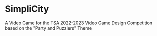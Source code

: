 # SimpliCity
A Video Game for the TSA 2022-2023 Video Game Design Competition based on the "Party and Puzzlers" Theme
